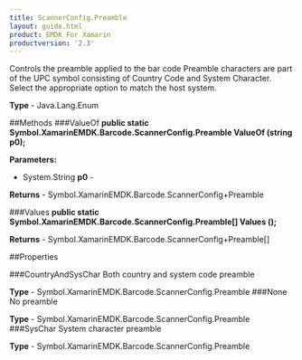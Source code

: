```yaml
---
title: ScannerConfig.Preamble
layout: guide.html 
product: EMDK For Xamarin 
productversion: '2.3' 
---
```

Controls the preamble applied to the bar code Preamble characters are part of the UPC symbol consisting of Country Code and System Character. Select the appropriate option to match the host system.

**Type** - Java.Lang.Enum

##Methods
###ValueOf
**public static Symbol.XamarinEMDK.Barcode.ScannerConfig.Preamble ValueOf (string p0);**


        

**Parameters:** 

* System.String **p0** - 
        

**Returns** - Symbol.XamarinEMDK.Barcode.ScannerConfig+Preamble

###Values
**public static Symbol.XamarinEMDK.Barcode.ScannerConfig.Preamble[] Values ();**


        


**Returns** - Symbol.XamarinEMDK.Barcode.ScannerConfig+Preamble[]

##Properties

###CountryAndSysChar
Both country and system code preamble

**Type** - Symbol.XamarinEMDK.Barcode.ScannerConfig.Preamble
###None
No preamble

**Type** - Symbol.XamarinEMDK.Barcode.ScannerConfig.Preamble
###SysChar
System character preamble

**Type** - Symbol.XamarinEMDK.Barcode.ScannerConfig.Preamble


